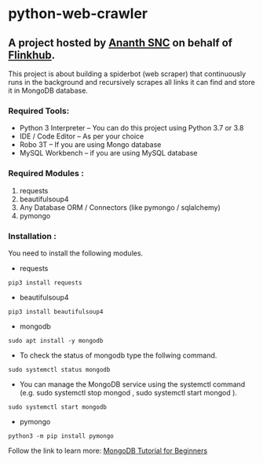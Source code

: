 # python-web-crawler
## A project hosted by [Ananth SNC](https://www.linkedin.com/in/ananth-snc/?originalSubdomain=in) on behalf of [Flinkhub](https://flinkhub.com/).
This project is about building a spiderbot (web scraper) that continuously runs in the background and recursively scrapes all links it can find and store it in MongoDB database.

### Required Tools:

* Python 3 Interpreter – You can do this project using Python 3.7 or 3.8
* IDE / Code Editor – As per your choice
* Robo 3T – If you are using Mongo database
* MySQL Workbench – if you are using MySQL database

### Required Modules :

1. requests
2. beautifulsoup4
3. Any Database ORM / Connectors (like pymongo / sqlalchemy)
4. pymongo

### Installation :
You need to install the following modules.
* requests
```
pip3 install requests
```
* beautifulsoup4
```
pip3 install beautifulsoup4
```
* mongodb
```
sudo apt install -y mongodb
```
* To check the status of mongodb type the follwing command.
```
sudo systemctl status mongodb
```
* You can manage the MongoDB service using the systemctl command (e.g. sudo systemctl stop mongod , sudo systemctl start mongod ).
```
sudo systemctl start mongodb
```
* pymongo
```
python3 -m pip install pymongo
```

Follow the link to learn more:
[MongoDB Tutorial for Beginners](https://beginnersbook.com/2017/09/mongodb-tutorial/)
